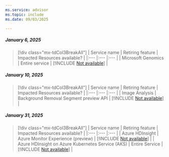 ```yaml
---
ms.service: advisor
ms.topic: include
ms.date: 09/03/2025

---
```


##### January 6, 2025

> [!div class="mx-tdCol3BreakAll"]
> | Service name | Retiring feature | Impacted Resources available? |
> |:--- |:--- |:--- |
> | Microsoft Genomics | Entire service | [!INCLUDE [Not available](../../includes/inline-reusable-text/not-available-option.md)] |

##### January 10, 2025

> [!div class="mx-tdCol3BreakAll"]
> | Service name | Retiring feature | Impacted Resources available? |
> |:--- |:--- |:--- |
> | Image Analysis | Background Removal Segment preview API | [!INCLUDE [Not available](../../includes/inline-reusable-text/not-available-option.md)] |

##### January 31, 2025

> [!div class="mx-tdCol3BreakAll"]
> | Service name | Retiring feature | Impacted Resources available? |
> |:--- |:--- |:--- |
> | Azure HDInsight | Azure Monitor Experience (preview) | [!INCLUDE [Not available](../../includes/inline-reusable-text/not-available-option.md)] |
> | Azure HDInsight on Azure Kubernetes Service (AKS) | Entire Service | [!INCLUDE [Not available](../../includes/inline-reusable-text/not-available-option.md)] |
